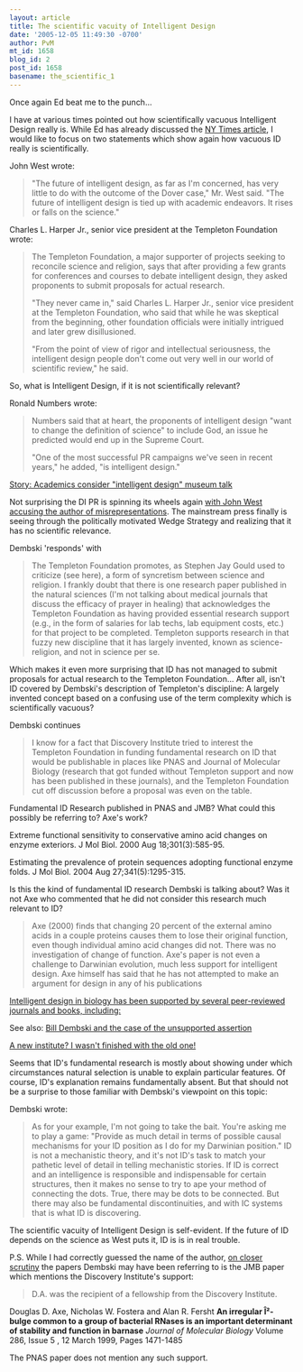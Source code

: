 ```yaml
---
layout: article
title: The scientific vacuity of Intelligent Design
date: '2005-12-05 11:49:30 -0700'
author: PvM
mt_id: 1658
blog_id: 2
post_id: 1658
basename: the_scientific_1
---
```

Once again Ed beat me to the punch...

I have at various times pointed out how scientifically vacuous Intelligent Design really is. While Ed has already discussed the [NY Times article](http://www.nytimes.com/2005/12/04/weekinreview/04good.html?emc=eta1&amp;pagewanted=all), I would like to focus on two statements which show again how vacuous ID really is scientifically.

John West wrote:

> "The future of intelligent design, as far as I'm concerned, has very little to do with the outcome of the Dover case," Mr. West said. "The future of intelligent design is tied up with academic endeavors. It rises or falls on the science."

Charles L. Harper Jr., senior vice president at the Templeton Foundation wrote:

> The Templeton Foundation, a major supporter of projects seeking to reconcile science and religion, says that after providing a few grants for conferences and courses to debate intelligent design, they asked proponents to submit proposals for actual research.
> 
> "They never came in," said Charles L. Harper Jr., senior vice president at the Templeton Foundation, who said that while he was skeptical from the beginning, other foundation officials were initially intrigued and later grew disillusioned.
> 
> "From the point of view of rigor and intellectual seriousness, the intelligent design people don't come out very well in our world of scientific review," he said.

So, what is Intelligent Design, if it is not scientifically relevant?

Ronald Numbers wrote:

> Numbers said that at heart, the proponents of intelligent design "want to change the definition of science" to include God, an issue he predicted would end up in the Supreme Court.
> 
> "One of the most successful PR campaigns we've seen in recent years," he added, "is intelligent design."

[Story: Academics consider "intelligent design" museum talk](http://today.reuters.com/news/newsArticle.aspx?type=domesticNews&amp;storyID=2005-12-02T061451Z_01_KRA222406_RTRUKOC_0_US-LIFE-DARWIN.xml)

Not surprising the DI PR is spinning its wheels again [with John West accusing the author of misrepresentations](http://www.evolutionnews.org/2005/12/intelligent_design_might_be_me.html). 
The mainstream press finally is seeing through the politically motivated Wedge Strategy and realizing that it has no scientific relevance.

Dembski 'responds' with

> The Templeton Foundation promotes, as Stephen Jay Gould used to criticize (see here), a form of syncretism between science and religion. I frankly doubt that there is one research paper published in the natural sciences (I'm not talking about medical journals that discuss the efficacy of prayer in healing) that acknowledges the Templeton Foundation as having provided essential research support (e.g., in the form of salaries for lab techs, lab equipment costs, etc.) for that project to be completed. Templeton supports research in that fuzzy new discipline that it has largely invented, known as science-religion, and not in science per se.

Which makes it even more surprising that ID has not managed to submit proposals for actual research to the Templeton Foundation... After all, isn't ID covered by Dembski's description of Templeton's discipline: A largely invented concept based on a confusing use of the term complexity which is scientifically vacuous?

Dembski continues

> I know for a fact that Discovery Institute tried to interest the Templeton Foundation in funding fundamental research on ID that would be publishable in places like PNAS and Journal of Molecular Biology (research that got funded without Templeton support and now has been published in these journals), and the Templeton Foundation cut off discussion before a proposal was even on the table.

Fundamental ID Research published in PNAS and JMB? What could this possibly be referring to? Axe's work? 

Extreme functional sensitivity to conservative amino acid changes on enzyme exteriors. J Mol Biol. 2000 Aug 18;301(3):585-95. 

Estimating the prevalence of protein sequences adopting functional enzyme folds. J Mol Biol. 2004 Aug 27;341(5):1295-315.  

Is this the kind of fundamental ID research Dembski is talking about? Was it not Axe who commented that he did not consider this research much relevant to ID?

> Axe (2000) finds that changing 20 percent of the external amino acids in a couple proteins causes them to lose their original function, even though individual amino acid changes did not. There was no investigation of change of function. Axe's paper is not even a challenge to Darwinian evolution, much less support for intelligent design. Axe himself has said that he has not attempted to make an argument for design in any of his publications

[Intelligent design in biology has been supported by several peer-reviewed journals and books, including: ](http://www.talkorigins.org/indexcc/CI/CI001_4.html)

See also:
[Bill Dembski and the case of the unsupported assertion](http://www.pandasthumb.org/pt-archives/000614.html)

[A new institute? I wasn't finished with the old one!](http://darwin.bc.asu.edu/blog/?p=483)

Seems that ID's fundamental research is mostly about showing under which circumstances natural selection is unable to explain particular features. Of course, ID's explanation remains fundamentally absent. But that should not be a surprise to those familiar with Dembski's viewpoint on this topic:

Dembski wrote:

> As for your example, I'm not going to take the bait. You're asking me to play a game: "Provide as much detail in terms of possible causal mechanisms for your ID position as I do for my Darwinian position." ID is not a mechanistic theory, and it's not ID's task to match your pathetic level of detail in telling mechanistic stories. If ID is correct and an intelligence is responsible and indispensable for certain structures, then it makes no sense to try to ape your method of connecting the dots. True, there may be dots to be connected. But there may also be fundamental discontinuities, and with IC systems that is what ID is discovering.

The scientific vacuity of Intelligent Design is self-evident. If the future of ID depends on the science as West puts it, ID is is in real trouble.

P.S. While I had correctly guessed the name of the author, [on closer scrutiny](http://www.ncbi.nlm.nih.gov/entrez/query.fcgi?db=pubmed&amp;cmd=Search&amp;term=%22Axe+DD%22%5BAuthor%5D) the papers Dembski may have been referring to is the JMB paper which mentions the Discovery Institute's support:

> D.A. was the recipient of a fellowship from the Discovery Institute.

Douglas D. Axe, Nicholas W. Fostera and Alan R. Fersht **An irregular Î²-bulge common to a group of bacterial RNases is an important determinant of stability and function in barnase**   _Journal of Molecular Biology_ Volume 286, Issue 5 , 12 March 1999, Pages 1471-1485

The PNAS paper does not mention any such support.
